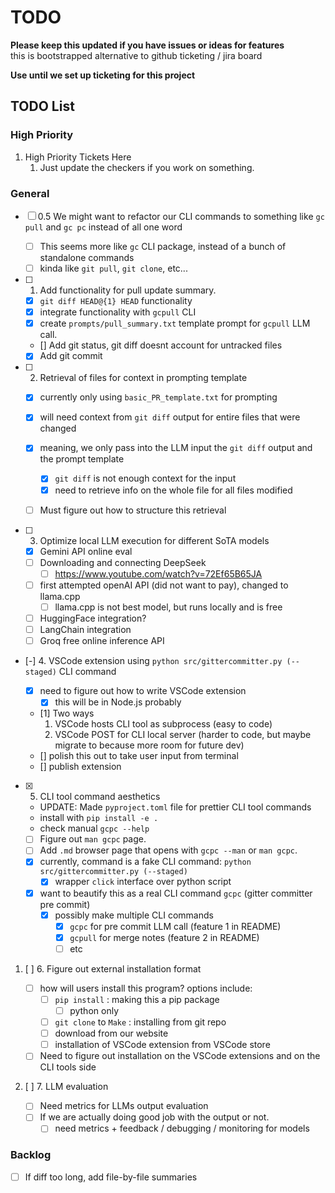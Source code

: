# TODO

**Please keep this updated if you have issues or ideas for features**  
this is bootstrapped alternative to github ticketing / jira board

**Use until we set up ticketing for this project**

## TODO List

### High Priority

1. High Priority Tickets Here
   1. Just update the checkers if you work on something.

### General

- [ ] 0.5 We might want to refactor our CLI commands to something like `gc pull` and `gc pc` instead of all one word
  - [ ] This seems more like `gc` CLI package, instead of a bunch of standalone commands
  - [ ] kinda like `git pull`, `git clone`, etc...

- [ ] 1. Add functionality for pull update summary.

  - [x] `git diff HEAD@{1} HEAD` functionality
  - [x] integrate functionality with `gcpull` CLI
  - [x] create `prompts/pull_summary.txt` template prompt for `gcpull` LLM call.
  - [] Add git status, git diff doesnt account for untracked files
  - [x] Add git commit
 
- [ ] 2. Retrieval of files for context in prompting template

  - [x] currently only using `basic_PR_template.txt` for prompting
  - [x] will need context from `git diff` output for entire files that were changed
  - [x] meaning, we only pass into the LLM input the `git diff` output and the prompt template
    - [x] `git diff` is not enough context for the input
    - [x] need to retrieve info on the whole file for all files modified
  - [ ] Must figure out how to structure this retrieval
    

- [ ] 3. Optimize local LLM execution for different SoTA models

  - [x] Gemini API online eval
  - [ ] Downloading and connecting DeepSeek
    - [ ] https://www.youtube.com/watch?v=72Ef65B65JA
  - [ ] first attempted openAI API (did not want to pay), changed to llama.cpp
    - [ ] llama.cpp is not best model, but runs locally and is free
  - [ ] HuggingFace integration?
  - [ ] LangChain integration
  - [ ] Groq free online inference API

- [-] 4. VSCode extension using `python src/gittercommitter.py (--staged)` CLI command

  - [x] need to figure out how to write VSCode extension
    - [x] this will be in Node.js probably
  - [1] Two ways
    1.  VSCode hosts CLI tool as subprocess (easy to code)
    2.  VSCode POST for CLI local server (harder to code, but maybe migrate to because more room for future dev)
  - [] polish this out to take user input from terminal 
  - [] publish extension

- [x] 5. CLI tool command aesthetics
  - UPDATE: Made `pyproject.toml` file for prettier CLI tool commands
  - install with `pip install -e .`
  - check manual `gcpc --help`
  - [ ] Figure out `man gcpc` page.
  - [ ] Add `.md` browser page that opens with `gcpc --man` or `man gcpc`.
  - [x] currently, command is a fake CLI command: `python src/gittercommitter.py (--staged)`
    - [x] wrapper `click` interface over python script
  - [x] want to beautify this as a real CLI command `gcpc` (gitter committer pre commit)
    - [x] possibly make multiple CLI commands
      - [x] `gcpc` for pre commit LLM call (feature 1 in README)
      - [x] `gcpull` for merge notes (feature 2 in README)
      - [ ] etc

1. [ ] 6. Figure out external installation format

   - [ ] how will users install this program? options include:
     - [ ] `pip install` : making this a pip package
       - [ ] python only
     - [ ] `git clone` to `Make` : installing from git repo
     - [ ] download from our website
     - [ ] installation of VSCode extension from VSCode store
   - [ ] Need to figure out installation on the VSCode extensions and on the CLI tools side

2. [ ] 7. LLM evaluation
   - [ ] Need metrics for LLMs output evaluation
   - [ ] If we are actually doing good job with the output or not.
     - [ ] need metrics + feedback / debugging / monitoring for models

### Backlog
- [ ] If diff too long, add file-by-file summaries
